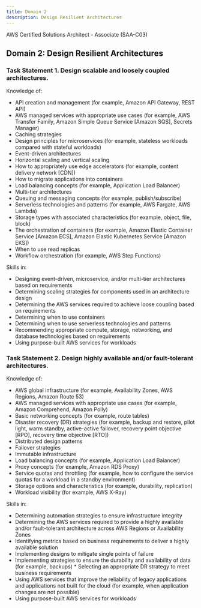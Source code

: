 ```yaml
---
title: Domain 2
description: Design Resilient Architectures 
---
```




AWS Certified Solutions Architect - Associate (SAA-C03)

## Domain 2: Design Resilient Architectures  
### Task Statement 1. Design scalable and loosely coupled architectures. 
 
Knowledge of: 
*	API creation and management (for example, Amazon API Gateway, REST API) 
*	AWS managed services with appropriate use cases (for example, AWS Transfer Family, Amazon Simple Queue Service [Amazon SQS], Secrets Manager) 
*	Caching strategies 
*	Design principles for microservices (for example, stateless workloads compared with stateful workloads) 
*	Event-driven architectures  
*	Horizontal scaling and vertical scaling 
*	How to appropriately use edge accelerators (for example, content delivery network [CDN]) 
*	How to migrate applications into containers 
*	Load balancing concepts (for example, Application Load Balancer) 
*	Multi-tier architectures 
*	Queuing and messaging concepts (for example, publish/subscribe) 
*	Serverless technologies and patterns (for example, AWS Fargate, AWS Lambda) 
*	Storage types with associated characteristics (for example, object, file, block) 
*	The orchestration of containers (for example, Amazon Elastic Container Service [Amazon ECS], Amazon Elastic Kubernetes Service [Amazon EKS]) 
*	When to use read replicas  
*	Workflow orchestration (for example, AWS Step Functions) 
  	 
Skills in: 
*	Designing event-driven, microservice, and/or multi-tier architectures based on requirements 
*	Determining scaling strategies for components used in an architecture design 
*	Determining the AWS services required to achieve loose coupling based on requirements 
*	Determining when to use containers  
*	Determining when to use serverless technologies and patterns 
*	Recommending appropriate compute, storage, networking, and database technologies based on requirements 
*	Using purpose-built AWS services for workloads 
 
### Task Statement 2. Design highly available and/or fault-tolerant architectures. 
 
Knowledge of: 
*	AWS global infrastructure (for example, Availability Zones, AWS Regions, Amazon Route 53) 
*	AWS managed services with appropriate use cases (for example, Amazon Comprehend, Amazon Polly) 
*	Basic networking concepts (for example, route tables) 
*	Disaster recovery (DR) strategies (for example, backup and restore, pilot light, warm standby, active-active failover, recovery point objective [RPO], recovery time objective [RTO]) 
*	Distributed design patterns 
*	Failover strategies  
*	Immutable infrastructure 
*	Load balancing concepts (for example, Application Load Balancer) 
*	Proxy concepts (for example, Amazon RDS Proxy) 
*	Service quotas and throttling (for example, how to configure the service quotas for a workload in a standby environment) 
*	Storage options and characteristics (for example, durability, replication) 
*	Workload visibility (for example, AWS X-Ray) 
 
Skills in: 
*	Determining automation strategies to ensure infrastructure integrity 
*	Determining the AWS services required to provide a highly available and/or fault-tolerant architecture across AWS Regions or Availability Zones 
*	Identifying metrics based on business requirements to deliver a highly available solution 
*	Implementing designs to mitigate single points of failure 
*	Implementing strategies to ensure the durability and availability of data (for example, backups) * 	Selecting an appropriate DR strategy to meet business requirements 
*	Using AWS services that improve the reliability of legacy applications and applications not built for the cloud (for example, when application changes are not possible) 
*	Using purpose-built AWS services for workloads 
 